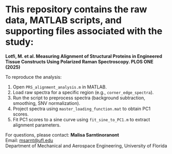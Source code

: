 # This repository contains the raw data, MATLAB scripts, and supporting files associated with the study:
**Lotfi, M. et al. Measuring Alignment of Structural Proteins in Engineered Tissue Constructs Using Polarized Raman Spectroscopy. PLOS ONE (2025)**

To reproduce the analysis:
1. Open `PRS_alignment_analysis.m` in MATLAB.
2. Load raw spectra for a specific region (e.g., `corner_edge_spectra`).
3. Run the script to preprocess spectra (background subtraction, smoothing, SNV normalization).
4. Project spectra using `master_loading_function.mat` to obtain PC1 scores.
5. Fit PC1 scores to a sine curve using `fit_sine_to_PC1.m` to extract alignment parameters.

For questions, please contact:
**Malisa Sarntinoranont**  
Email: msarnt@ufl.edu  
Department of Mechanical and Aerospace Engineering, University of Florida
